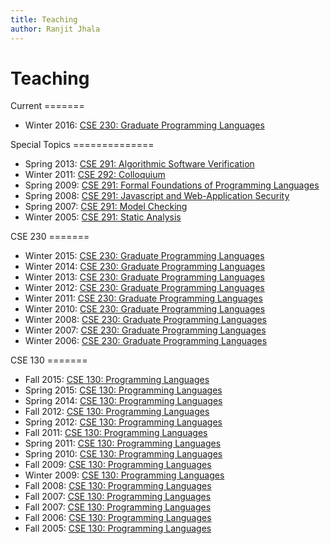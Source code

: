 ```yaml
---
title: Teaching
author: Ranjit Jhala
---
```


# Teaching


<div class="section">
Current
=======

+ Winter 2016: [CSE 230: Graduate Programming Languages](http://www.cs.ucsd.edu/classes/wi16/cse230-a)

</div>


<div class="section">
Special Topics
============== 
  
+ Spring 2013: [CSE 291: Algorithmic Software Verification](http://goto.ucsd.edu/~rjhala/classes/sp13/cse291/)
+ Winter 2011: [CSE 292: Colloquium](http://www.cs.ucsd.edu/classes/wi11/cse292/)
+ Spring 2009: [CSE 291: Formal Foundations  of Programming Languages](http://pho.ucsd.edu/rjhala/291-coq/)
+ Spring 2008: [CSE 291: Javascript and Web-Application Security](http://pho.ucsd.edu/rjhala/291-web)
+ Spring 2007: [CSE 291: Model Checking](http://www.cs.ucsd.edu/~rjhala/cav/)
+ Winter 2005: [CSE 291: Static Analysis](http://www.cs.ucsd.edu/~rjhala/CSE291-W05/)

</div>


<div class="section">
CSE 230
=======

+ Winter 2015: [CSE 230: Graduate Programming Languages](http://www.cs.ucsd.edu/classes/wi15/cse230-a)
+ Winter 2014: [CSE 230: Graduate Programming Languages](http://www.cs.ucsd.edu/classes/wi14/cse230-a)
+ Winter 2013: [CSE 230: Graduate Programming Languages](http://www.cs.ucsd.edu/classes/wi13/cse230-a)
+ Winter 2012: [CSE 230: Graduate Programming Languages](http://www.cs.ucsd.edu/classes/wi12/cse230-a)
+ Winter 2011: [CSE 230: Graduate Programming Languages](http://www.cs.ucsd.edu/classes/wi11/cse230)
+ Winter 2010: [CSE 230: Graduate Programming Languages](http://www.cs.ucsd.edu/classes/wi10/cse230)
+ Winter 2008: [CSE 230: Graduate Programming Languages](http://www.cs.ucsd.edu/classes/wi08/cse230)
+ Winter 2007: [CSE 230: Graduate Programming Languages](http://www.cs.ucsd.edu/classes/wi07/cse230)
+ Winter 2006: [CSE 230: Graduate Programming Languages](http://www.cs.ucsd.edu/classes/wi06/cse230)

</div>


<div class="section">
CSE 130
=======

+ Fall   2015: [CSE 130: Programming Languages](http://cseweb.ucsd.edu/classes/fa15/cse130-a/)
+ Spring 2015: [CSE 130: Programming Languages](http://cseweb.ucsd.edu/classes/sp15/cse130-a/)
+ Spring 2014: [CSE 130: Programming Languages](http://www.cs.ucsd.edu/classes/sp14/cse130-a)
+ Fall   2012: [CSE 130: Programming Languages](http://www.cs.ucsd.edu/classes/fa12/cse130-a)
+ Spring 2012: [CSE 130: Programming Languages](http://www.cs.ucsd.edu/classes/sp12/cse130-a)
+ Fall   2011: [CSE 130: Programming Languages](http://www.cs.ucsd.edu/classes/fa11/cse130-a)
+ Spring 2011: [CSE 130: Programming Languages](http://www.cs.ucsd.edu/classes/sp11/cse130-a)
+ Spring 2010: [CSE 130: Programming Languages](http://www.cs.ucsd.edu/classes/sp10/cse130)
+ Fall   2009: [CSE 130: Programming Languages](http://www.cs.ucsd.edu/classes/fa09/cse130)
+ Winter 2009: [CSE 130: Programming Languages](http://www.cs.ucsd.edu/classes/wi09/cse130)
+ Fall   2008: [CSE 130: Programming Languages](http://www.cs.ucsd.edu/classes/fa08/cse130)
+ Fall   2007: [CSE 130: Programming Languages](http://www.cs.ucsd.edu/classes/fa07/cse130)
+ Fall   2007: [CSE 130: Programming Languages](http://www.cs.ucsd.edu/classes/fa07/cse130)
+ Fall   2006: [CSE 130: Programming Languages](http://www.cs.ucsd.edu/classes/fa06/cse130)
+ Fall   2005: [CSE 130: Programming Languages](http://www.cs.ucsd.edu/classes/fa05/cse130)

</div>



